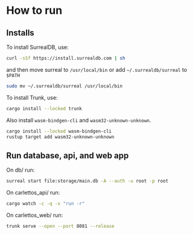 # How to run

## Installs
To install SurrealDB, use:
```sh
curl -sSf https://install.surrealdb.com | sh
```
and then move surreal to `/usr/local/bin` or add `~/.surrealdb/surreal` to `$PATH`
```sh
sudo mv ~/.surrealdb/surreal /usr/local/bin
```

To install Trunk, use:
```sh
cargo install --locked trunk
```

Also install `wasm-bindgen-cli` and `wasm32-unknown-unknown`.
```sh
cargo install --locked wasm-bindgen-cli
rustup target add wasm32-unknown-unknown
```

## Run database, api, and web app
On db/ run:
```sh
surreal start file:storage/main.db -A --auth -u root -p root
```
On carlettos_api/ run:
```sh
cargo watch -c -q -x "run -r"
```

On carlettos_web/ run:
```sh
trunk serve --open --port 8081 --release
```